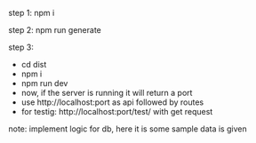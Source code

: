 step 1: npm i

step 2: npm run generate

step 3: 
- cd dist
- npm i
- npm run dev
- now, if the server is running it will return a port
- use http://localhost:port as api followed by routes
- for testig: http://localhost:port/test/  with get request
 
 
 note: implement logic for db, here it is some sample data is given

